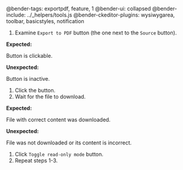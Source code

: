 @bender-tags: exportpdf, feature, 1 @bender-ui: collapsed @bender-include: ../_helpers/tools.js
@bender-ckeditor-plugins: wysiwygarea, toolbar, basicstyles, notification

1. Examine `Export to PDF` button (the one next to the `Source` button).

**Expected:**

Button is clickable.

**Unexpected:**

Button is inactive.

1. Click the button.
1. Wait for the file to download.

**Expected:**

File with correct content was downloaded.

**Unexpected:**

File was not downloaded or its content is incorrect.

1. Click `Toggle read-only mode` button.
1. Repeat steps 1-3.
